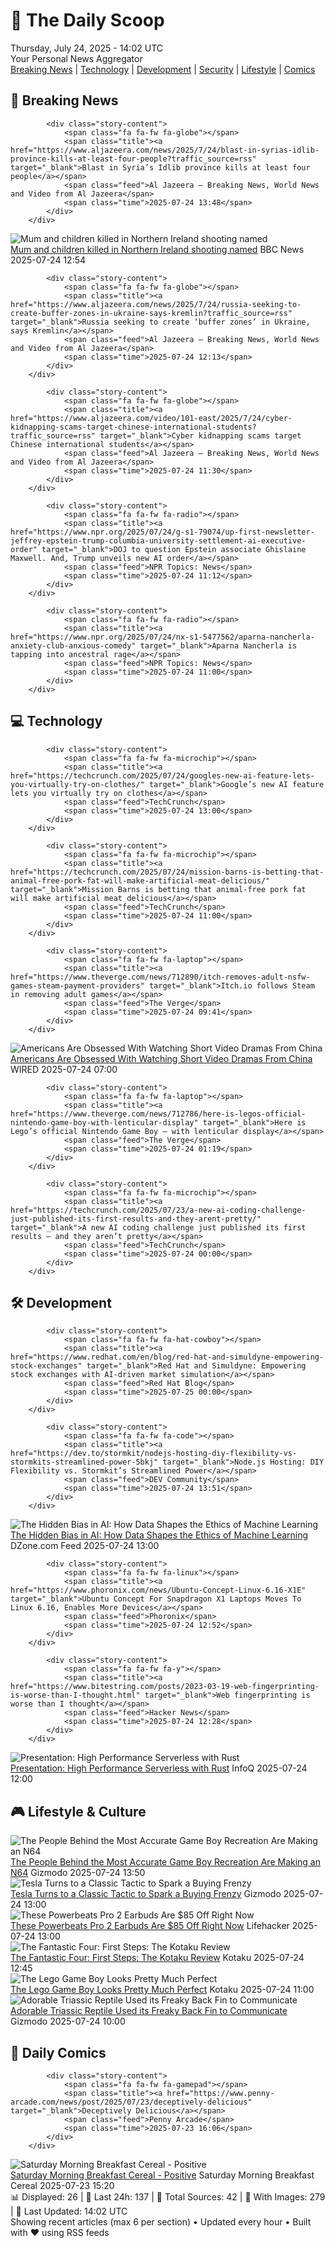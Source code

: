<!-- Processing 54 RSS feeds at 2025-07-24 14:02:33 UTC -->
<!-- Processing: XKCD -->
<!-- Processing: Saturday Morning Breakfast Cereal -->
<!-- Processing: Garfield -->
<!-- Processing: Girl Genius -->
<!-- Processing: BBC Breaking News -->
<!-- Processing: Al Jazeera Breaking News -->
<!-- Processing: NPR News -->
<!-- Processing: Reuters Top News -->
<!-- Processing: Guardian World News -->
<!-- Processing: O'Reilly Radar -->
<!-- Processing: Slashdot -->
<!-- Processing: Lobsters Python -->
<!-- Processing: Dev.to -->
<!-- Processing: StackOverflow Blog -->
<!-- Processing: Phoronix Linux News -->
<!-- Processing: It's FOSS -->
<!-- Error processing https://itsfoss.com/rss/: The read operation timed out -->
<!-- Processing: OMG! Ubuntu -->
<!-- Processing: DistroWatch -->
<!-- Processing: Linux.com -->
<!-- Processing: Red Hat Blog -->
<!-- Processing: GitHub Blog -->
<!-- Processing: InfoQ -->
<!-- Processing: DZone -->
<!-- Processing: The Pragmatic Engineer -->
<!-- Processing: Gizmodo -->
<!-- Processing: Kotaku -->
<!-- Generated 6 new posts out of 26 feeds processed -->
<div class="newspaper-header">
    <h1 class="newspaper-title">📰 The Daily Scoop</h1>
    <div class="newspaper-date">Thursday, July 24, 2025 - 14:02 UTC</div>
    <div class="newspaper-subtitle">Your Personal News Aggregator</div>
</div>

<div class="newspaper-nav">
    <a href="#breaking">Breaking News</a> |
    <a href="#tech">Technology</a> |
    <a href="#dev">Development</a> |
    <a href="#security">Security</a> |
    <a href="#lifestyle">Lifestyle</a> |
    <a href="#webcomics">Comics</a>
</div>

<div class="news-section breaking-news" id="breaking">
<h2 class="section-header">🚨 Breaking News</h2>
<div class="stories-container">
<div class="story">
            
            <div class="story-content">
                <span class="fa fa-fw fa-globe"></span>
                <span class="title"><a href="https://www.aljazeera.com/news/2025/7/24/blast-in-syrias-idlib-province-kills-at-least-four-people?traffic_source=rss" target="_blank">Blast in Syria’s Idlib province kills at least four people</a></span>
                <span class="feed">Al Jazeera – Breaking News, World News and Video from Al Jazeera</span>
                <span class="time">2025-07-24 13:48</span>
            </div>
        </div>
<div class="story">
            <img src="https://ichef.bbci.co.uk/ace/standard/240/cpsprodpb/aa3d/live/1dfd36e0-687d-11f0-8f9f-1d38db11c370.png" alt="Mum and children killed in Northern Ireland shooting named" class="story-image" loading="lazy" onerror="this.style.display='none'">
            <div class="story-content">
                <span class="fa fa-fw fa-flag"></span>
                <span class="title"><a href="https://www.bbc.com/news/articles/c9vrw3xd77jo" target="_blank">Mum and children killed in Northern Ireland shooting named</a></span>
                <span class="feed">BBC News</span>
                <span class="time">2025-07-24 12:54</span>
            </div>
        </div>
<div class="story">
            
            <div class="story-content">
                <span class="fa fa-fw fa-globe"></span>
                <span class="title"><a href="https://www.aljazeera.com/news/2025/7/24/russia-seeking-to-create-buffer-zones-in-ukraine-says-kremlin?traffic_source=rss" target="_blank">Russia seeking to create ‘buffer zones’ in Ukraine, says Kremlin</a></span>
                <span class="feed">Al Jazeera – Breaking News, World News and Video from Al Jazeera</span>
                <span class="time">2025-07-24 12:13</span>
            </div>
        </div>
<div class="story">
            
            <div class="story-content">
                <span class="fa fa-fw fa-globe"></span>
                <span class="title"><a href="https://www.aljazeera.com/video/101-east/2025/7/24/cyber-kidnapping-scams-target-chinese-international-students?traffic_source=rss" target="_blank">Cyber kidnapping scams target Chinese international students</a></span>
                <span class="feed">Al Jazeera – Breaking News, World News and Video from Al Jazeera</span>
                <span class="time">2025-07-24 11:30</span>
            </div>
        </div>
<div class="story">
            
            <div class="story-content">
                <span class="fa fa-fw fa-radio"></span>
                <span class="title"><a href="https://www.npr.org/2025/07/24/g-s1-79074/up-first-newsletter-jeffrey-epstein-trump-columbia-university-settlement-ai-executive-order" target="_blank">DOJ to question Epstein associate Ghislaine Maxwell. And, Trump unveils new AI order</a></span>
                <span class="feed">NPR Topics: News</span>
                <span class="time">2025-07-24 11:12</span>
            </div>
        </div>
<div class="story">
            
            <div class="story-content">
                <span class="fa fa-fw fa-radio"></span>
                <span class="title"><a href="https://www.npr.org/2025/07/24/nx-s1-5477562/aparna-nancherla-anxiety-club-anxious-comedy" target="_blank">Aparna Nancherla is tapping into ancestral rage</a></span>
                <span class="feed">NPR Topics: News</span>
                <span class="time">2025-07-24 11:00</span>
            </div>
        </div>
</div>
</div>
<div class="news-section tech-news" id="tech">
<h2 class="section-header">💻 Technology</h2>
<div class="stories-container">
<div class="story">
            
            <div class="story-content">
                <span class="fa fa-fw fa-microchip"></span>
                <span class="title"><a href="https://techcrunch.com/2025/07/24/googles-new-ai-feature-lets-you-virtually-try-on-clothes/" target="_blank">Google’s new AI feature lets you virtually try on clothes</a></span>
                <span class="feed">TechCrunch</span>
                <span class="time">2025-07-24 13:00</span>
            </div>
        </div>
<div class="story">
            
            <div class="story-content">
                <span class="fa fa-fw fa-microchip"></span>
                <span class="title"><a href="https://techcrunch.com/2025/07/24/mission-barns-is-betting-that-animal-free-pork-fat-will-make-artificial-meat-delicious/" target="_blank">Mission Barns is betting that animal-free pork fat will make artificial meat delicious</a></span>
                <span class="feed">TechCrunch</span>
                <span class="time">2025-07-24 11:00</span>
            </div>
        </div>
<div class="story">
            
            <div class="story-content">
                <span class="fa fa-fw fa-laptop"></span>
                <span class="title"><a href="https://www.theverge.com/news/712890/itch-removes-adult-nsfw-games-steam-payment-providers" target="_blank">Itch.io follows Steam in removing adult games</a></span>
                <span class="feed">The Verge</span>
                <span class="time">2025-07-24 09:41</span>
            </div>
        </div>
<div class="story">
            <img src="https://media.wired.com/photos/687ea98ef6dc238f720ac669/master/pass/Obsessed-Drama-ReelShort-Business-2165351450.jpg" alt="Americans Are Obsessed With Watching Short Video Dramas From China" class="story-image" loading="lazy" onerror="this.style.display='none'">
            <div class="story-content">
                <span class="fa fa-fw fa-bolt"></span>
                <span class="title"><a href="https://www.wired.com/story/china-reel-short-dramas-video-social-media/" target="_blank">Americans Are Obsessed With Watching Short Video Dramas From China</a></span>
                <span class="feed">WIRED</span>
                <span class="time">2025-07-24 07:00</span>
            </div>
        </div>
<div class="story">
            
            <div class="story-content">
                <span class="fa fa-fw fa-laptop"></span>
                <span class="title"><a href="https://www.theverge.com/news/712786/here-is-legos-official-nintendo-game-boy-with-lenticular-display" target="_blank">Here is Lego’s official Nintendo Game Boy — with lenticular display</a></span>
                <span class="feed">The Verge</span>
                <span class="time">2025-07-24 01:19</span>
            </div>
        </div>
<div class="story">
            
            <div class="story-content">
                <span class="fa fa-fw fa-microchip"></span>
                <span class="title"><a href="https://techcrunch.com/2025/07/23/a-new-ai-coding-challenge-just-published-its-first-results-and-they-arent-pretty/" target="_blank">A new AI coding challenge just published its first results — and they aren’t pretty</a></span>
                <span class="feed">TechCrunch</span>
                <span class="time">2025-07-24 00:00</span>
            </div>
        </div>
</div>
</div>
<div class="news-section dev-news" id="dev">
<h2 class="section-header">🛠️ Development</h2>
<div class="stories-container">
<div class="story">
            
            <div class="story-content">
                <span class="fa fa-fw fa-hat-cowboy"></span>
                <span class="title"><a href="https://www.redhat.com/en/blog/red-hat-and-simuldyne-empowering-stock-exchanges" target="_blank">Red Hat and Simuldyne: Empowering stock exchanges with AI-driven market simulation</a></span>
                <span class="feed">Red Hat Blog</span>
                <span class="time">2025-07-25 00:00</span>
            </div>
        </div>
<div class="story">
            
            <div class="story-content">
                <span class="fa fa-fw fa-code"></span>
                <span class="title"><a href="https://dev.to/stormkit/nodejs-hosting-diy-flexibility-vs-stormkits-streamlined-power-5bkj" target="_blank">Node.js Hosting: DIY Flexibility vs. Stormkit’s Streamlined Power</a></span>
                <span class="feed">DEV Community</span>
                <span class="time">2025-07-24 13:51</span>
            </div>
        </div>
<div class="story">
            <img src="https://dz2cdn1.dzone.com/thumbnail?fid=18524217&w=600" alt="The Hidden Bias in AI: How Data Shapes the Ethics of Machine Learning" class="story-image" loading="lazy" onerror="this.style.display='none'">
            <div class="story-content">
                <span class="fa fa-fw fa-newspaper"></span>
                <span class="title"><a href="https://dzone.com/articles/hidden-bias-in-ai-how-data-impacts-ml-ethics" target="_blank">The Hidden Bias in AI: How Data Shapes the Ethics of Machine Learning</a></span>
                <span class="feed">DZone.com Feed</span>
                <span class="time">2025-07-24 13:00</span>
            </div>
        </div>
<div class="story">
            
            <div class="story-content">
                <span class="fa fa-fw fa-linux"></span>
                <span class="title"><a href="https://www.phoronix.com/news/Ubuntu-Concept-Linux-6.16-X1E" target="_blank">Ubuntu Concept For Snapdragon X1 Laptops Moves To Linux 6.16, Enables More Devices</a></span>
                <span class="feed">Phoronix</span>
                <span class="time">2025-07-24 12:52</span>
            </div>
        </div>
<div class="story">
            
            <div class="story-content">
                <span class="fa fa-fw fa-y"></span>
                <span class="title"><a href="https://www.bitestring.com/posts/2023-03-19-web-fingerprinting-is-worse-than-I-thought.html" target="_blank">Web fingerprinting is worse than I thought</a></span>
                <span class="feed">Hacker News</span>
                <span class="time">2025-07-24 12:28</span>
            </div>
        </div>
<div class="story">
            <img src="https://res.infoq.com/presentations/serverless-rust-aws/en/mediumimage/benjamen-pyle-medium-1752656143641.jpeg" alt="Presentation: High Performance Serverless with Rust" class="story-image" loading="lazy" onerror="this.style.display='none'">
            <div class="story-content">
                <span class="fa fa-fw fa-info-circle"></span>
                <span class="title"><a href="https://www.infoq.com/presentations/serverless-rust-aws/?utm_campaign=infoq_content&utm_source=infoq&utm_medium=feed&utm_term=global" target="_blank">Presentation: High Performance Serverless with Rust</a></span>
                <span class="feed">InfoQ</span>
                <span class="time">2025-07-24 12:00</span>
            </div>
        </div>
</div>
</div>
<div class="news-section lifestyle-news" id="lifestyle">
<h2 class="section-header">🎮 Lifestyle & Culture</h2>
<div class="stories-container">
<div class="story">
            <img src="https://gizmodo.com/app/uploads/2025/07/M64.png" alt="The People Behind the Most Accurate Game Boy Recreation Are Making an N64" class="story-image" loading="lazy" onerror="this.style.display='none'">
            <div class="story-content">
                <span class="fa fa-fw fa-computer"></span>
                <span class="title"><a href="https://gizmodo.com/the-people-behind-the-most-accurate-game-boy-recreation-are-making-an-n64-2000633714" target="_blank">The People Behind the Most Accurate Game Boy Recreation Are Making an N64</a></span>
                <span class="feed">Gizmodo</span>
                <span class="time">2025-07-24 13:50</span>
            </div>
        </div>
<div class="story">
            <img src="https://gizmodo.com/app/uploads/2023/05/e4c1545064b9ed90267332f76a3ad32f.jpg" alt="Tesla Turns to a Classic Tactic to Spark a Buying Frenzy" class="story-image" loading="lazy" onerror="this.style.display='none'">
            <div class="story-content">
                <span class="fa fa-fw fa-computer"></span>
                <span class="title"><a href="https://gizmodo.com/tesla-turns-to-a-classic-tactic-to-spark-a-buying-frenzy-2000633617" target="_blank">Tesla Turns to a Classic Tactic to Spark a Buying Frenzy</a></span>
                <span class="feed">Gizmodo</span>
                <span class="time">2025-07-24 13:00</span>
            </div>
        </div>
<div class="story">
            <img src="https://lifehacker.com/imagery/articles/01K0XNG818H1FZE2R26BK6NXDH/hero-image.png" alt="These Powerbeats Pro 2 Earbuds Are $85 Off Right Now" class="story-image" loading="lazy" onerror="this.style.display='none'">
            <div class="story-content">
                <span class="fa fa-fw fa-life-ring"></span>
                <span class="title"><a href="https://lifehacker.com/tech/refurbished-beats-powerbeats-pro-2-earbuds-sale?utm_medium=RSS" target="_blank">These Powerbeats Pro 2 Earbuds Are $85 Off Right Now</a></span>
                <span class="feed">Lifehacker</span>
                <span class="time">2025-07-24 13:00</span>
            </div>
        </div>
<div class="story">
            <img src="https://i.kinja-img.com/image/upload/c_fit,q_80,w_636/c4d7e2271a85e2c7737c124b9e8bb5b8.jpg" alt="The Fantastic Four: First Steps: The Kotaku Review" class="story-image" loading="lazy" onerror="this.style.display='none'">
            <div class="story-content">
                <span class="fa fa-fw fa-gamepad"></span>
                <span class="title"><a href="https://kotaku.com/the-fantastic-four-first-steps-review-movie-marvel-mcu-1851786852" target="_blank">The Fantastic Four: First Steps: The Kotaku Review</a></span>
                <span class="feed">Kotaku</span>
                <span class="time">2025-07-24 12:45</span>
            </div>
        </div>
<div class="story">
            <img src="https://i.kinja-img.com/image/upload/c_fit,q_80,w_636/1f47c791fa099382f13699b647955e90.jpg" alt="The Lego Game Boy Looks Pretty Much Perfect" class="story-image" loading="lazy" onerror="this.style.display='none'">
            <div class="story-content">
                <span class="fa fa-fw fa-gamepad"></span>
                <span class="title"><a href="https://kotaku.com/lego-game-boy-pre-order-commercial-nintendo-1851786845" target="_blank">The Lego Game Boy Looks Pretty Much Perfect</a></span>
                <span class="feed">Kotaku</span>
                <span class="time">2025-07-24 11:00</span>
            </div>
        </div>
<div class="story">
            <img src="https://gizmodo.com/app/uploads/2025/07/mirasaura-illustration-main.jpg" alt="Adorable Triassic Reptile Used its Freaky Back Fin to Communicate" class="story-image" loading="lazy" onerror="this.style.display='none'">
            <div class="story-content">
                <span class="fa fa-fw fa-computer"></span>
                <span class="title"><a href="https://gizmodo.com/adorable-triassic-reptile-used-its-freaky-back-fin-to-communicate-2000633389" target="_blank">Adorable Triassic Reptile Used its Freaky Back Fin to Communicate</a></span>
                <span class="feed">Gizmodo</span>
                <span class="time">2025-07-24 10:00</span>
            </div>
        </div>
</div>
</div>
<div class="news-section webcomics-section" id="webcomics">
<h2 class="section-header">🎨 Daily Comics</h2>
<div class="stories-container">
<div class="story">
            
            <div class="story-content">
                <span class="fa fa-fw fa-gamepad"></span>
                <span class="title"><a href="https://www.penny-arcade.com/news/post/2025/07/23/deceptively-delicious" target="_blank">Deceptively Delicious</a></span>
                <span class="feed">Penny Arcade</span>
                <span class="time">2025-07-23 16:06</span>
            </div>
        </div>
<div class="story">
            <img src="https://www.smbc-comics.com/comics/1753229135-20250724.png" alt="Saturday Morning Breakfast Cereal - Positive" class="story-image" loading="lazy" onerror="this.style.display='none'">
            <div class="story-content">
                <span class="fa fa-fw fa-smile"></span>
                <span class="title"><a href="https://www.smbc-comics.com/comic/positive-2" target="_blank">Saturday Morning Breakfast Cereal - Positive</a></span>
                <span class="feed">Saturday Morning Breakfast Cereal</span>
                <span class="time">2025-07-23 15:20</span>
            </div>
        </div>
</div>
</div>

<div class="newspaper-footer">
    <div class="stats">
        📊 Displayed: 26 | 📅 Last 24h: 137 | 📡 Total Sources: 42 | 📸 With Images: 279 |
        🔄 Last Updated: 14:02 UTC
    </div>
    <div class="footer-note">
        Showing recent articles (max 6 per section) • Updated every hour • Built with ❤️ using RSS feeds
    </div>
</div>
